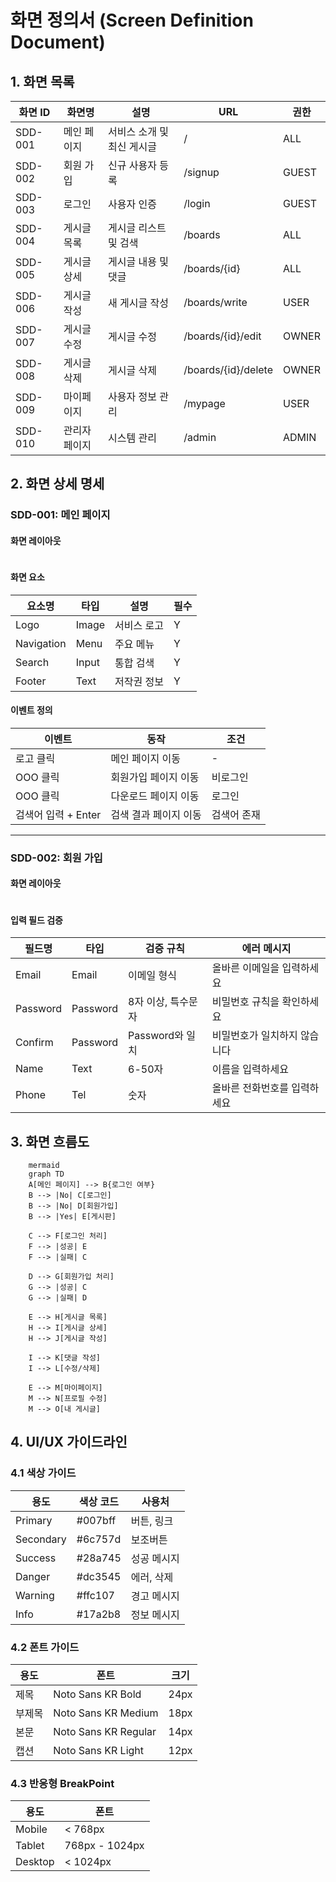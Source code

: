 # 화면 정의서 (Screen Definition Document)

## 1. 화면 목록

| 화면 ID | 화면명 | 설명 | URL | 권한 |
|------|------|------|------|------|
| SDD-001 | 메인 페이지 | 서비스 소개 및 최신 게시글 | / | ALL |
| SDD-002 | 회원 가입 | 신규 사용자 등록 | /signup | GUEST |
| SDD-003 | 로그인 | 사용자 인증 | /login | GUEST |
| SDD-004 | 게시글 목록 | 게시글 리스트 및 검색 | /boards | ALL |
| SDD-005 | 게시글 상세 | 게시글 내용 및 댓글 | /boards/{id} | ALL |
| SDD-006 | 게시글 작성 | 새 게시글 작성 | /boards/write | USER |
| SDD-007 | 게시글 수정 | 게시글 수정 | /boards/{id}/edit | OWNER |
| SDD-008 | 게시글 삭제 | 게시글 삭제 | /boards/{id}/delete | OWNER |
| SDD-009 | 마이페이지 | 사용자 정보 관리 | /mypage | USER |
| SDD-010 | 관리자페이지 | 시스템 관리 | /admin | ADMIN |

## 2. 화면 상세 명세

### SDD-001: 메인 페이지

#### 화면 레이아웃
```

```
#### 화면 요소
| 요소명 | 타입 | 설명 | 필수 |
|------|------|------|------|
| Logo | Image | 서비스 로고 | Y |
| Navigation | Menu | 주요 메뉴 | Y |
| Search | Input | 통합 검색 | Y |
| Footer | Text | 저작권 정보 | Y |

#### 이벤트 정의
| 이벤트 | 동작 | 조건 |
|------|------|------|
| 로고 클릭 | 메인 페이지 이동 | - |
| OOO 클릭 | 회원가입 페이지 이동 | 비로그인 |
| OOO 클릭 | 다운로드 페이지 이동 | 로그인 |
| 검색어 입력 + Enter | 검색 결과 페이지 이동 | 검색어 존재 |

---
### SDD-002: 회원 가입

#### 화면 레이아웃
```

```

#### 입력 필드 검증
| 필드명 | 타입 | 검증 규칙 | 에러 메시지 |
|------|------|------|------|
| Email | Email | 이메일 형식 | 올바른 이메일을 입력하세요 |
| Password | Password | 8자 이상, 특수문자 | 비밀번호 규칙을 확인하세요 |
| Confirm | Password | Password와 일치 | 비밀번호가 일치하지 않습니다 |
| Name | Text | 6-50자 | 이름을 입력하세요 |
| Phone | Tel | 숫자 | 올바른 전화번호를 입력하세요 |

## 3. 화면 흐름도
```
    mermaid
    graph TD
    A[메인 페이지] --> B{로그인 여부}
    B --> |No| C[로그인]
    B --> |No| D[회원가입]
    B --> |Yes| E[게시판]

    C --> F[로그인 처리]
    F --> |성공| E
    F --> |실패| C

    D --> G[회원가입 처리]
    G --> |성공| C
    G --> |실패| D

    E --> H[게시글 목록]
    H --> I[게시글 상세]
    H --> J[게시글 작성]

    I --> K[댓글 작성]
    I --> L[수정/삭제]

    E --> M[마이페이지]
    M --> N[프로필 수정]
    M --> O[내 게시글]
```

## 4. UI/UX 가이드라인

### 4.1 색상 가이드
| 용도 | 색상 코드 | 사용처 |
|------|------|------|
| Primary | #007bff | 버튼, 링크 |
| Secondary | #6c757d | 보조버튼 |
| Success | #28a745 | 성공 메시지 |
| Danger | #dc3545 | 에러, 삭제 |
| Warning | #ffc107 | 경고 메시지 |
| Info | #17a2b8 | 정보 메시지 |

### 4.2 폰트 가이드
| 용도 | 폰트 | 크기 |
|------|------|------|
| 제목 | Noto Sans KR Bold | 24px |
| 부제목 | Noto Sans KR Medium | 18px |
| 본문 | Noto Sans KR Regular | 14px |
| 캡션 | Noto Sans KR Light | 12px |

### 4.3 반응형 BreakPoint
| 용도 | 폰트 |
|-----|-----|
| Mobile | < 768px |
| Tablet | 768px - 1024px |
| Desktop | < 1024px |